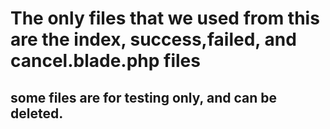 # The only files that we used from this are the index, success,failed, and cancel.blade.php files

## some files are for testing only, and can be deleted.
